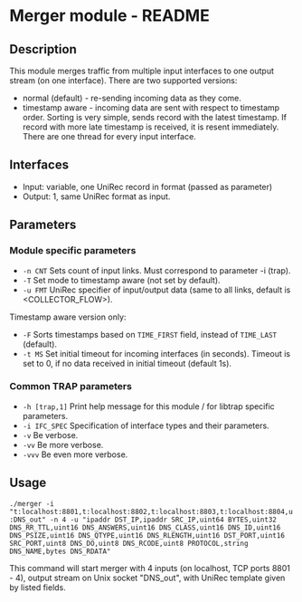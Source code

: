 # Merger module - README

## Description
This module merges traffic from multiple input interfaces to one output stream
(on one interface). There are two supported versions:

- normal (default) - re-sending incoming data as they come.
- timestamp aware - incoming data are sent with respect to timestamp order. Sorting is very simple, sends record with the latest timestamp. If record with more late timestamp is received, it is resent immediately. There are one thread for every input interface.

## Interfaces
- Input: variable, one UniRec record in format (passed as parameter)
- Output: 1, same UniRec format as input.

## Parameters
### Module specific parameters
- `-n CNT`  Sets count of input links. Must correspond to parameter -i (trap).
- `-T`      Set mode to timestamp aware (not set by default).
- `-u FMT`  UniRec specifier of input/output data (same to all links, default is <COLLECTOR_FLOW>).

Timestamp aware version only:

- `-F`      Sorts timestamps based on `TIME_FIRST` field, instead of `TIME_LAST` (default).
- `-t MS`   Set initial timeout for incoming interfaces (in seconds). Timeout is set to 0, if no data received in initial timeout (default 1s).

### Common TRAP parameters
- `-h [trap,1]`        Print help message for this module / for libtrap specific parameters.
- `-i IFC_SPEC`      Specification of interface types and their parameters.
- `-v`               Be verbose.
- `-vv`              Be more verbose.
- `-vvv`             Be even more verbose.

## Usage
`./merger -i "t:localhost:8801,t:localhost:8802,t:localhost:8803,t:localhost:8804,u:DNS_out" -n 4 -u "ipaddr DST_IP,ipaddr SRC_IP,uint64 BYTES,uint32 DNS_RR_TTL,uint16 DNS_ANSWERS,uint16 DNS_CLASS,uint16 DNS_ID,uint16 DNS_PSIZE,uint16 DNS_QTYPE,uint16 DNS_RLENGTH,uint16 DST_PORT,uint16 SRC_PORT,uint8 DNS_DO,uint8 DNS_RCODE,uint8 PROTOCOL,string DNS_NAME,bytes DNS_RDATA"`

This command will start merger with 4 inputs (on localhost, TCP ports 8801 - 4), output stream on Unix socket "DNS_out", with UniRec template given by listed fields.
